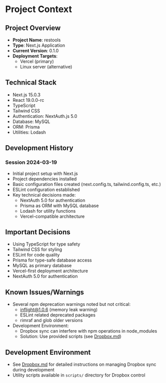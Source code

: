 # Project Context

## Project Overview
- **Project Name**: restools
- **Type**: Next.js Application
- **Current Version**: 0.1.0
- **Deployment Targets**: 
  - Vercel (primary)
  - Linux server (alternative)

## Technical Stack
- Next.js 15.0.3
- React 19.0.0-rc
- TypeScript
- Tailwind CSS
- Authentication: NextAuth.js 5.0
- Database: MySQL
- ORM: Prisma
- Utilities: Lodash

## Development History

### Session 2024-03-19
- Initial project setup with Next.js
- Project dependencies installed
- Basic configuration files created (next.config.ts, tailwind.config.ts, etc.)
- ESLint configuration established
- Key technical decisions made:
  - NextAuth 5.0 for authentication
  - Prisma as ORM with MySQL database
  - Lodash for utility functions
  - Vercel-compatible architecture

## Important Decisions
- Using TypeScript for type safety
- Tailwind CSS for styling
- ESLint for code quality
- Prisma for type-safe database access
- MySQL as primary database
- Vercel-first deployment architecture
- NextAuth 5.0 for authentication

## Known Issues/Warnings
- Several npm deprecation warnings noted but not critical:
  - inflight@1.0.6 (memory leak warning)
  - ESLint related deprecated packages
  - rimraf and glob older versions
- Development Environment:
  - Dropbox sync can interfere with npm operations in node_modules
  - Solution: Use provided scripts (see [Dropbox.md](./Dropbox.md))

## Development Environment
- See [Dropbox.md](./Dropbox.md) for detailed instructions on managing Dropbox sync during development
- Utility scripts available in `scripts/` directory for Dropbox control
